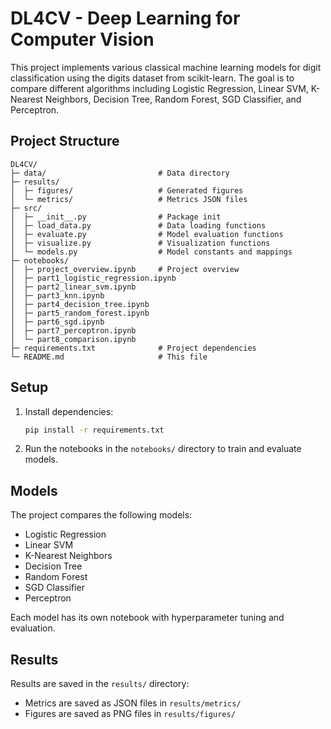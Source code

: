 # DL4CV - Deep Learning for Computer Vision

This project implements various classical machine learning models for digit classification using the digits dataset from scikit-learn. The goal is to compare different algorithms including Logistic Regression, Linear SVM, K-Nearest Neighbors, Decision Tree, Random Forest, SGD Classifier, and Perceptron.

## Project Structure

```
DL4CV/
├─ data/                         # Data directory
├─ results/
│  ├─ figures/                   # Generated figures
│  └─ metrics/                   # Metrics JSON files
├─ src/
│  ├─ __init__.py                # Package init
│  ├─ load_data.py               # Data loading functions
│  ├─ evaluate.py                # Model evaluation functions
│  ├─ visualize.py               # Visualization functions
│  └─ models.py                  # Model constants and mappings
├─ notebooks/
│  ├─ project_overview.ipynb     # Project overview
│  ├─ part1_logistic_regression.ipynb
│  ├─ part2_linear_svm.ipynb
│  ├─ part3_knn.ipynb
│  ├─ part4_decision_tree.ipynb
│  ├─ part5_random_forest.ipynb
│  ├─ part6_sgd.ipynb
│  ├─ part7_perceptron.ipynb
│  └─ part8_comparison.ipynb
├─ requirements.txt              # Project dependencies
└─ README.md                     # This file
```

## Setup

1. Install dependencies:
   ```bash
   pip install -r requirements.txt
   ```

2. Run the notebooks in the `notebooks/` directory to train and evaluate models.

## Models

The project compares the following models:

- Logistic Regression
- Linear SVM
- K-Nearest Neighbors
- Decision Tree
- Random Forest
- SGD Classifier
- Perceptron

Each model has its own notebook with hyperparameter tuning and evaluation.

## Results

Results are saved in the `results/` directory:
- Metrics are saved as JSON files in `results/metrics/`
- Figures are saved as PNG files in `results/figures/`
